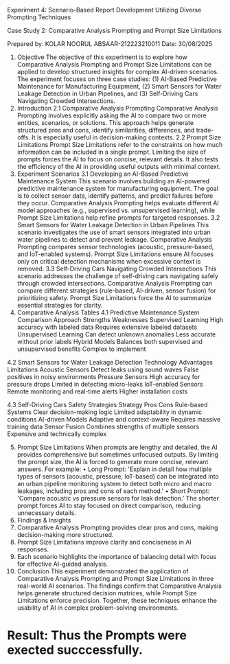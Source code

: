 Experiment 4: Scenario-Based Report Development Utilizing Diverse Prompting Techniques

Case Study 2: Comparative Analysis Prompting and Prompt Size Limitations


Prepared by: KOLAR NOORUL ABSAAR-212223210011
Date: 30/08/2025

1. Objective
The objective of this experiment is to explore how Comparative Analysis Prompting and Prompt Size Limitations can be applied to develop structured insights for complex AI-driven scenarios. The experiment focuses on three case studies: (1) AI-Based Predictive Maintenance for Manufacturing Equipment, (2) Smart Sensors for Water Leakage Detection in Urban Pipelines, and (3) Self-Driving Cars Navigating Crowded Intersections.
2. Introduction
2.1 Comparative Analysis Prompting
Comparative Analysis Prompting involves explicitly asking the AI to compare two or more entities, scenarios, or solutions. This approach helps generate structured pros and cons, identify similarities, differences, and trade-offs. It is especially useful in decision-making contexts.
2.2 Prompt Size Limitations
Prompt Size Limitations refer to the constraints on how much information can be included in a single prompt. Limiting the size of prompts forces the AI to focus on concise, relevant details. It also tests the efficiency of the AI in providing useful outputs with minimal context.
3. Experiment Scenarios
3.1 Developing an AI-Based Predictive Maintenance System
This scenario involves building an AI-powered predictive maintenance system for manufacturing equipment. The goal is to collect sensor data, identify patterns, and predict failures before they occur. Comparative Analysis Prompting helps evaluate different AI model approaches (e.g., supervised vs. unsupervised learning), while Prompt Size Limitations help refine prompts for targeted responses.
3.2 Smart Sensors for Water Leakage Detection in Urban Pipelines
This scenario investigates the use of smart sensors integrated into urban water pipelines to detect and prevent leakage. Comparative Analysis Prompting compares sensor technologies (acoustic, pressure-based, and IoT-enabled systems). Prompt Size Limitations ensure AI focuses only on critical detection mechanisms when excessive context is removed.
3.3 Self-Driving Cars Navigating Crowded Intersections
This scenario addresses the challenge of self-driving cars navigating safely through crowded intersections. Comparative Analysis Prompting can compare different strategies (rule-based, AI-driven, sensor fusion) for prioritizing safety. Prompt Size Limitations force the AI to summarize essential strategies for clarity.
4. Comparative Analysis Tables
4.1 Predictive Maintenance System Comparison
Approach
Strengths
Weaknesses
Supervised Learning
High accuracy with labeled data
Requires extensive labeled datasets
Unsupervised Learning
Can detect unknown anomalies
Less accurate without prior labels
Hybrid Models
Balances both supervised and unsupervised benefits
Complex to implement

4.2 Smart Sensors for Water Leakage Detection
Technology
Advantages
Limitations
Acoustic Sensors
Detect leaks using sound waves
False positives in noisy environments
Pressure Sensors
High accuracy for pressure drops
Limited in detecting micro-leaks
IoT-enabled Sensors
Remote monitoring and real-time alerts
Higher installation costs

4.3 Self-Driving Cars Safety Strategies
Strategy
Pros
Cons
Rule-based Systems
Clear decision-making logic
Limited adaptability in dynamic conditions
AI-driven Models
Adaptive and context-aware
Requires massive training data
Sensor Fusion
Combines strengths of multiple sensors
Expensive and technically complex

5. Prompt Size Limitations
When prompts are lengthy and detailed, the AI provides comprehensive but sometimes unfocused outputs. By limiting the prompt size, the AI is forced to generate more concise, relevant answers. For example:
• Long Prompt: 'Explain in detail how multiple types of sensors (acoustic, pressure, IoT-based) can be integrated into an urban pipeline monitoring system to detect both micro and macro leakages, including pros and cons of each method.'
• Short Prompt: 'Compare acoustic vs pressure sensors for leak detection.'
The shorter prompt forces AI to stay focused on direct comparison, reducing unnecessary details.
6. Findings & Insights
1. Comparative Analysis Prompting provides clear pros and cons, making decision-making more structured.
2. Prompt Size Limitations improve clarity and conciseness in AI responses.
3. Each scenario highlights the importance of balancing detail with focus for effective AI-guided analysis.
7. Conclusion
This experiment demonstrated the application of Comparative Analysis Prompting and Prompt Size Limitations in three real-world AI scenarios. The findings confirm that Comparative Analysis helps generate structured decision matrices, while Prompt Size Limitations enforce precision. Together, these techniques enhance the usability of AI in complex problem-solving environments.




# Result: Thus the Prompts were exected succcessfully.

